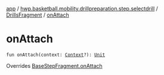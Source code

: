 [app](../../index.md) / [hwp.basketball.mobility.drillpreparation.step.selectdrill](../index.md) / [DrillsFragment](index.md) / [onAttach](.)

# onAttach

`fun onAttach(context: `[`Context`](https://developer.android.com/reference/android/content/Context.html)`?): `[`Unit`](https://kotlinlang.org/api/latest/jvm/stdlib/kotlin/-unit/index.html)

Overrides [BaseStepFragment.onAttach](../../hwp.basketball.mobility.drillpreparation.step/-base-step-fragment/on-attach.md)

